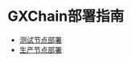 # GXChain部署指南

- [测试节点部署](https://github.com/gxcdac/gxchain-deploy/blob/master/gxchain-script/README-test.md)
- [生产节点部署](https://github.com/gxcdac/gxchain-deploy/blob/master/gxchain-script/README-prod.md)

